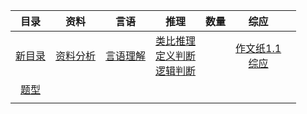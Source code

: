 


|   目录   |    资料    |    言语    |                推理                | 数量  |          综应          |     |
| :----: | :------: | :------: | :------------------------------: | :-: | :------------------: | --- |
| [新目录](新目录.md)| [资料分析](资料分析.md) | [言语理解](言语理解.md) | [类比推理](类比推理.md)<br>[定义判断](定义判断.md)<br>[逻辑判断](逻辑判断.md) |     | [作文纸1.1](作文纸1.1.md)<br>[综应](综应.md) |     |
| [题型](题型.md) |          |          |                                  |     |                      |     |
|        |          |          |                                  |     |                      |     |



